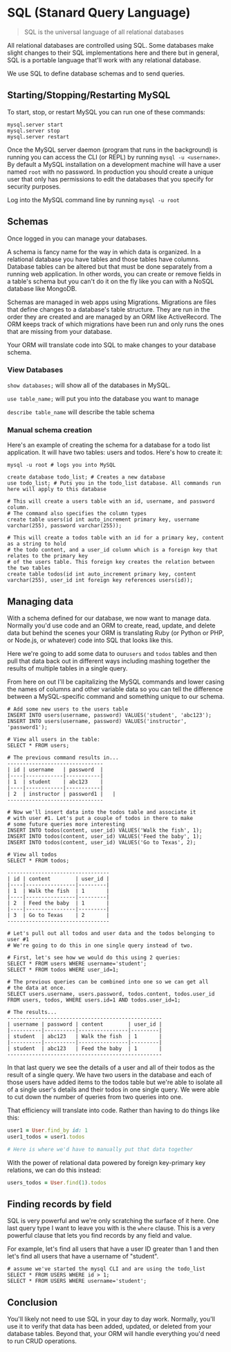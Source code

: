 # SQL (Stanard Query Language)

> SQL is the universal language of all relational databases

All relational databases are controlled using SQL. Some databases make slight changes to their SQL implementations here and there but in general, SQL is a portable language that'll work with any relational database.

We use SQL to define database schemas and to send queries.

## Starting/Stopping/Restarting MySQL

To start, stop, or restart MySQL you can run one of these commands:

```
mysql.server start
mysql.server stop
mysql.server restart
```

Once the MySQL server daemon (program that runs in the background) is running you can access the CLI (or REPL) by running `mysql -u <username>`. By default a MySQL installation on a development machine will have a user named `root` with no password. In production you should create a unique user that only has permissions to edit the databases that you specify for security purposes.

Log into the MySQL command line by running `mysql -u root`

## Schemas

Once logged in you can manage your databases.

A schema is fancy name for the way in which data is organized. In a relational database you have tables and those tables have columns. Database tables can be altered but that must be done separately from a running web application. In other words, you can create or remove fields in a table's schema but you can't do it on the fly like you can with a NoSQL database like MongoDB.

Schemas are managed in web apps using Migrations. Migrations are files that define changes to a database's table structure. They are run in the order they are created and are managed by an ORM like ActiveRecord. The ORM keeps track of which migrations have been run and only runs the ones that are missing from your database. 

Your ORM will translate code into SQL to make changes to your database schema.

### View Databases

`show databases;` will show all of the databases in MySQL.

`use table_name;` will put you into the database you want to manage

`describe table_name` will describe the table schema

### Manual schema creation

Here's an example of creating the schema for a database for a todo list application. It will have two tables: users and todos. Here's how to create it:

```
mysql -u root # logs you into MySQL

create database todo_list; # Creates a new database
use todo_list; # Puts you in the todo_list database. All commands run here will apply to this database

# This will create a users table with an id, username, and password column.
# The command also specifies the column types
create table users(id int auto_increment primary key, username varchar(255), password varchar(255));

# This will create a todos table with an id for a primary key, content as a string to hold
# the todo content, and a user_id column which is a foreign key that relates to the primary key 
# of the users table. This foreign key creates the relation between the two tables
create table todos(id int auto_increment primary key, content varchar(255), user_id int foreign key references users(id));
```

## Managing data

With a schema defined for our database, we now want to manage data. Normally you'd use code and an ORM to create, read, update, and delete data but behind the scenes your ORM is translating Ruby (or Python or PHP, or Node.js, or whatever) code into SQL that looks like this.

Here we're going to add some data to our`users` and `todos` tables and then pull that data back out in different ways including mashing together the results of multiple tables in a single query.

From here on out I'll be capitalizing the MySQL commands and lower casing the names of columns and other variable data so you can tell the difference between a MySQL-specific command and something unique to our schema.

```
# Add some new users to the users table
INSERT INTO users(username, password) VALUES('student', 'abc123');
INSERT INTO users(username, password) VALUES('instructor', 'password1');

# View all users in the table:
SELECT * FROM users;

# The previous command results in...
-------------------------------
| id | username   | password  |
|----|------------|-----------|
| 1  | student    | abc123    |
|----|------------|-----------|
| 2  | instructor | password1 |   |
-------------------------------

# Now we'll insert data into the todos table and associate it
# with user #1. Let's put a couple of todos in there to make
# some future queries more interesting
INSERT INTO todos(content, user_id) VALUES('Walk the fish', 1);
INSERT INTO todos(content, user_id) VALUES('Feed the baby', 1);
INSERT INTO todos(content, user_id) VALUES('Go to Texas', 2);

# View all todos
SELECT * FROM todos;

---------------------------------
| id | content        | user_id |
|----|----------------|---------|
| 1  | Walk the fish  | 1       |
|----|----------------|---------|
| 2  | Feed the baby  | 1       |
|----|----------------|---------|
| 3  | Go to Texas    | 2       |
---------------------------------

# Let's pull out all todos and user data and the todos belonging to user #1
# We're going to do this in one single query instead of two.

# First, let's see how we would do this using 2 queries:
SELECT * FROM users WHERE username='student';
SELECT * FROM todos WHERE user_id=1;

# The previous queries can be combined into one so we can get all
# the data at once.
SELECT users.username, users.password, todos.content, todos.user_id FROM users, todos, WHERE users.id=1 AND todos.user_id=1;

# The results...
--------------------------------------------------
| username | password | content        | user_id |
|----------|----------|----------------|---------|
| student  | abc123   | Walk the fish  | 1       |
|----------|----------|----------------|---------|
| student  | abc123   | Feed the baby  | 1       |
--------------------------------------------------
```

In that last query we see the details of a user and all of their todos as the result of a single query. We have two users in the database and each of those users have added items to the todos table but we're able to isolate all of a single user's details and their todos in one single query. We were able to cut down the number of queries from two queries into one.

That efficiency will translate into code. Rather than having to do things like this:

```ruby
user1 = User.find_by id: 1
user1_todos = user1.todos

# Here is where we'd have to manually put that data together
```

With the power of relational data powered by foreign key-primary key relations, we can do this instead:

```ruby
users_todos = User.find(1).todos
```

## Finding records by field

SQL is very powerful and we're only scratching the surface of it here. One last query type I want to leave you with is the `where` clause. This is a very powerful clause that lets you find records by any field and value. 

For example, let's find all users that have a user ID greater than 1 and then let's find all users that have a username of "student".

```
# assume we've started the mysql CLI and are using the todo_list
SELECT * FROM USERS WHERE id > 1;
SELECT * FROM USERS WHERE username='student';
```

## Conclusion

You'll likely not need to use SQL in your day to day work. Normally, you'll use it to verify that data has been added, updated, or deleted from your database tables. Beyond that, your ORM will handle everything you'd need to run CRUD operations.

